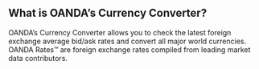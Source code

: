 ## What is OANDA’s Currency Converter?

OANDA’s Currency Converter allows you to check the latest foreign exchange average bid/ask rates and convert all major world currencies. OANDA Rates™ are foreign exchange rates compiled from leading market data contributors.
